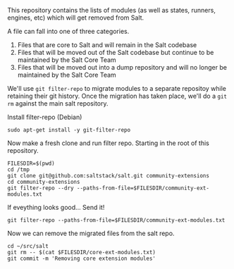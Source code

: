 This repository contains the lists of modules (as well as states, runners, engines, etc) which will get removed from Salt.

A file can fall into one of three categories.

1. Files that are core to Salt and will remain in the Salt codebase
2. Files that will be moved out of the Salt codebase but continue to be maintained by the Salt Core Team
3. Files that will be moved out into a dump repository and will no longer be maintained by the Salt Core Team


We'll use `git filter-repo` to migrate modules to a separate repositoy while
retaining their git history. Once the migration has taken place, we'll do a
`git rm` against the main salt repository.


Install filter-repo (Debian)
```
sudo apt-get install -y git-filter-repo
```

Now make a fresh clone and run filter repo. Starting in the root of this repository.

```
FILESDIR=$(pwd)
cd /tmp
git clone git@github.com:saltstack/salt.git community-extensions
cd community-extensions
git filter-repo --dry --paths-from-file=$FILESDIR/community-ext-modules.txt
```

If eveything looks good... Send it!

```
git filter-repo --paths-from-file=$FILESDIR/community-ext-modules.txt
```

Now we can remove the migrated files from the salt repo.

```
cd ~/src/salt
git rm -- $(cat $FILESDIR/core-ext-modules.txt)
git commit -m 'Removing core extension modules'
```

